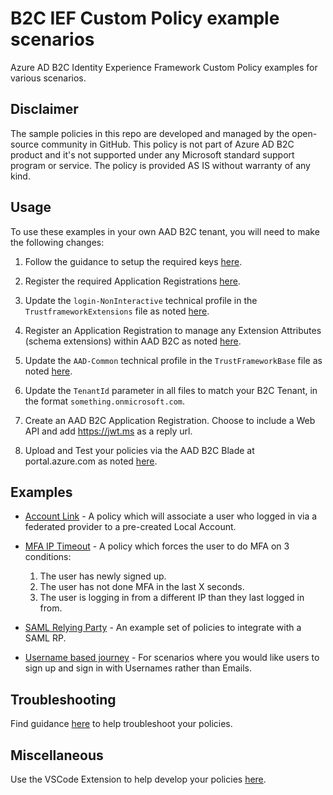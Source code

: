 # B2C IEF Custom Policy example scenarios
Azure AD B2C Identity Experience Framework Custom Policy examples for various scenarios.

## Disclaimer
The sample policies in this repo are developed and managed by the open-source community in GitHub. This policy is not part of Azure AD B2C product and it's not supported under any Microsoft standard support program or service. The policy is provided AS IS without warranty of any kind.

## Usage
To use these examples in your own AAD B2C tenant, you will need to make the following changes:
1. Follow the guidance to setup the required keys [here](https://docs.microsoft.com/en-us/azure/active-directory-b2c/active-directory-b2c-get-started-custom#add-signing-and-encryption-keys).

2. Register the required Application Registrations [here](https://docs.microsoft.com/en-us/azure/active-directory-b2c/active-directory-b2c-get-started-custom#register-applications).

3. Update the `login-NonInteractive` technical profile in the `TrustframeworkExtensions` file as noted [here](https://docs.microsoft.com/en-us/azure/active-directory-b2c/active-directory-b2c-get-started-custom#add-application-ids-to-the-custom-policy).

4. Register an Application Registration to manage any Extension Attributes (schema extensions) within AAD B2C as noted [here](https://docs.microsoft.com/en-us/azure/active-directory-b2c/active-directory-b2c-get-started-custom#add-application-ids-to-the-custom-policy).

5. Update the `AAD-Common` technical profile in the `TrustFrameworkBase` file as noted [here](https://docs.microsoft.com/en-us/azure/active-directory-b2c/active-directory-b2c-create-custom-attributes-profile-edit-custom#modify-your-custom-policy-to-add-the-applicationobjectid).

6. Update the `TenantId` parameter in all files to match your B2C Tenant, in the format `something.onmicrosoft.com`.

7. Create an AAD B2C Application Registration. Choose to include a Web API and add https://jwt.ms as a reply url.

8. Upload and Test your policies via the AAD B2C Blade at portal.azure.com as noted [here](https://docs.microsoft.com/en-us/azure/active-directory-b2c/active-directory-b2c-get-started-custom#upload-the-policies).

## Examples
* [Account Link](https://github.com/jasjeetsuri/B2C-IEF-Custom-Policies/tree/master/SocialAndLocalAccounts%20-%20Account%20Link) - A policy which will associate a user who logged in via a federated provider to a pre-created Local Account.

* [MFA IP Timeout](https://github.com/jasjeetsuri/B2C-IEF-Custom-Policies/tree/master/LocalAccounts%20-%20MFA%20IP%20Timeout) - A policy which forces the user to do MFA on 3 conditions:
    1. The user has newly signed up.
    2. The user has not done MFA in the last X seconds.
    3. The user is logging in from a different IP than they last logged in from.

 * [SAML Relying Party](https://github.com/jasjeetsuri/B2C-IEF-Custom-Policies/tree/master/LocalAccounts%20-%20SAML%20RP) - An example set of policies to integrate with a SAML RP.

 * [Username based journey](https://github.com/jasjeetsuri/B2C-IEF-Custom-Policies/tree/master/LocalAccounts%20-%20Username) - For scenarios where you would like users to sign up and sign in with Usernames rather than Emails.

 ## Troubleshooting
 Find guidance [here](https://docs.microsoft.com/en-us/azure/active-directory-b2c/active-directory-b2c-troubleshoot-custom) to help troubleshoot your policies.
 
 ## Miscellaneous
Use the VSCode Extension to help develop your policies [here](https://marketplace.visualstudio.com/items?itemName=AzureADB2CTools.aadb2c).